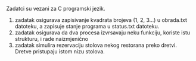 Zadatci su vezani za C programski jezik.
1. zadatak osigurava zapisivanje kvadrata brojeva (1, 2, 3...) u obrada.txt datoteku, a zapisuje stanje programa u status.txt datoteku. 
2. zadatak osigurava da dva procesa izvrsavaju neku funkciju, koriste istu strukturu, i rade naizmjenično
3. zadatak simulira rezervaciju stolova nekog restorana preko dretvi. Dretve pristupaju istom nizu stolova.
